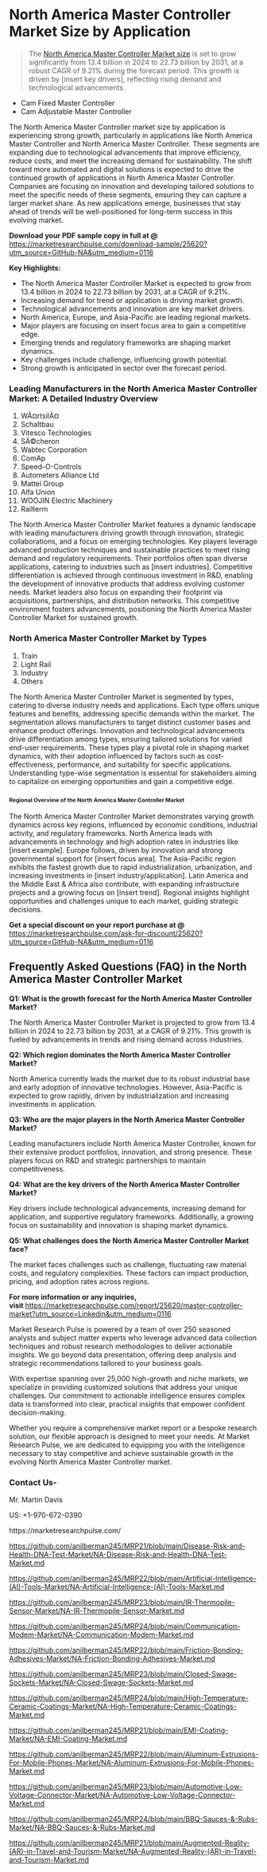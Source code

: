 <h1>North America Master Controller Market&nbsp;Size by Application</h1><blockquote><p>The <a href="https://marketresearchpulse.com/download-sample/25620?utm_source=GitHub-NA&amp;utm_medium=0116">North America Master Controller Market size</a> is set to grow significantly from 13.4 billion in 2024 to 22.73 billion by 2031, at a robust CAGR of 9.21% during the forecast period. This growth is driven by [insert key drivers], reflecting rising demand and technological advancements.</p></blockquote><ul><li>Cam Fixed Master Controller<li> Cam Adjustable Master Controller</li></ul><p>The North America Master Controller market size by application is experiencing strong growth, particularly in applications like North America Master Controller and North America Master Controller. These segments are expanding due to technological advancements that improve efficiency, reduce costs, and meet the increasing demand for sustainability. The shift toward more automated and digital solutions is expected to drive the continued growth of applications in North America Master Controller. Companies are focusing on innovation and developing tailored solutions to meet the specific needs of these segments, ensuring they can capture a larger market share. As new applications emerge, businesses that stay ahead of trends will be well-positioned for long-term success in this evolving market.</p><p><strong>Download your PDF sample copy in full at @ </strong><a href="https://marketresearchpulse.com/download-sample/25620?utm_source=GitHub-NA&amp;utm_medium=0116">https://marketresearchpulse.com/download-sample/25620?utm_source=GitHub-NA&amp;utm_medium=0116</a></p><p><strong>Key Highlights: </strong></p><ul><li>The North America Master Controller Market is expected to grow from 13.4 billion in 2024 to 22.73 billion by 2031, at a CAGR of 9.21%.</li><li>Increasing demand for trend or application is driving market growth.</li><li>Technological advancements and innovation are key market drivers.</li><li>North America, Europe, and Asia-Pacific are leading regional markets.</li><li>Major players are focusing on insert focus area to gain a competitive edge.</li><li>Emerging trends and regulatory frameworks are shaping market dynamics.</li><li>Key challenges include challenge, influencing growth potential.</li><li>Strong growth is anticipated in sector over the forecast period.</li></ul><h3>Leading Manufacturers in the North America Master Controller Market: A Detailed Industry Overview</h3><ol><li>WÃ¤rtsilÃ¤</li><li>Schaltbau</li><li>Vitesco Technologies</li><li>SÃ©cheron</li><li>Wabtec Corporation</li><li>ComAp</li><li>Speed-O-Controls</li><li>Autometers Alliance Ltd</li><li>Mattei Group</li><li>Alfa Union</li><li>WOOJIN Electric Machinery</li><li>Railterm</li></ol><div class="flex max-w-full flex-col flex-grow"><div class="min-h-8 text-message flex w-full flex-col items-end gap-2 whitespace-normal break-words [.text-message+&amp;]:mt-5" dir="auto" data-message-author-role="assistant" data-message-id="fd8432e4-4910-450d-b182-61b7bfb0a01f" data-message-model-slug="gpt-4o"><div class="flex w-full flex-col gap-1 empty:hidden first:pt-[3px]"><div class="markdown prose w-full break-words dark:prose-invert light"><p>The North America Master Controller Market features a dynamic landscape with leading manufacturers driving growth through innovation, strategic collaborations, and a focus on emerging technologies. Key players leverage advanced production techniques and sustainable practices to meet rising demand and regulatory requirements. Their portfolios often span diverse applications, catering to industries such as [insert industries]. Competitive differentiation is achieved through continuous investment in R&amp;D, enabling the development of innovative products that address evolving customer needs. Market leaders also focus on expanding their footprint via acquisitions, partnerships, and distribution networks. This competitive environment fosters advancements, positioning the North America Master Controller Market for sustained growth.</p></div></div></div></div><h3>North America Master Controller Market by Types</h3><ol><li>Train<li> Light Rail<li> Industry<li> Others</li></ol><div class="flex max-w-full flex-col flex-grow"><div class="min-h-8 text-message flex w-full flex-col items-end gap-2 whitespace-normal break-words [.text-message+&amp;]:mt-5" dir="auto" data-message-author-role="assistant" data-message-id="084470be-0bb7-4664-bddf-5156b4f41249" data-message-model-slug="gpt-4o-mini"><div class="flex w-full flex-col gap-1 empty:hidden first:pt-[3px]"><div class="markdown prose w-full break-words dark:prose-invert light"><p>The North America Master Controller Market is segmented by types, catering to diverse industry needs and applications. Each type offers unique features and benefits, addressing specific demands within the market. The segmentation allows manufacturers to target distinct customer bases and enhance product offerings. Innovation and technological advancements drive differentiation among types, ensuring tailored solutions for varied end-user requirements. These types play a pivotal role in shaping market dynamics, with their adoption influenced by factors such as cost-effectiveness, performance, and suitability for specific applications. Understanding type-wise segmentation is essential for stakeholders aiming to capitalize on emerging opportunities and gain a competitive edge.</p></div></div></div></div><h3><span style="font-size: 11px;">Regional Overview of the North America Master Controller Market</span></h3><div class="flex max-w-full flex-col flex-grow"><div class="min-h-8 text-message flex w-full flex-col items-end gap-2 whitespace-normal break-words [.text-message+&amp;]:mt-5" dir="auto" data-message-author-role="assistant" data-message-id="e9038762-ce64-4e30-91c9-9bd413514231" data-message-model-slug="gpt-4o-mini"><div class="flex w-full flex-col gap-1 empty:hidden first:pt-[3px]"><div class="markdown prose w-full break-words dark:prose-invert light"><p>The North America Master Controller Market demonstrates varying growth dynamics across key regions, influenced by economic conditions, industrial activity, and regulatory frameworks. North America leads with advancements in technology and high adoption rates in industries like [insert example]. Europe follows, driven by innovation and strong governmental support for [insert focus area]. The Asia-Pacific region exhibits the fastest growth due to rapid industrialization, urbanization, and increasing investments in [insert industry/application]. Latin America and the Middle East &amp; Africa also contribute, with expanding infrastructure projects and a growing focus on [insert trend]. Regional insights highlight opportunities and challenges unique to each market, guiding strategic decisions.</p></div></div></div></div><p><strong>Get a special discount on your report purchase at @ </strong><a href="https://marketresearchpulse.com/ask-for-discount/25620?utm_source=GitHub-NA&amp;utm_medium=0116">https://marketresearchpulse.com/ask-for-discount/25620?utm_source=GitHub-NA&amp;utm_medium=0116</a></p><h2>Frequently Asked Questions (FAQ) in the North America Master Controller Market</h2><p><strong>Q1: What is the growth forecast for the North America Master Controller Market?</strong></p><p>The North America Master Controller Market is projected to grow from 13.4 billion in 2024 to 22.73 billion by 2031, at a CAGR of 9.21%. This growth is fueled by advancements in trends and rising demand across industries.</p><p><strong>Q2: Which region dominates the North America Master Controller Market?</strong></p><p>North America currently leads the market due to its robust industrial base and early adoption of innovative technologies. However, Asia-Pacific is expected to grow rapidly, driven by industrialization and increasing investments in application.</p><p><strong>Q3: Who are the major players in the North America Master Controller Market?</strong></p><p>Leading manufacturers include North America Master Controller, known for their extensive product portfolios, innovation, and strong presence. These players focus on R&amp;D and strategic partnerships to maintain competitiveness.</p><p><strong>Q4: What are the key drivers of the North America Master Controller Market?</strong></p><p>Key drivers include technological advancements, increasing demand for application, and supportive regulatory frameworks. Additionally, a growing focus on sustainability and innovation is shaping market dynamics.</p><p><strong>Q5: What challenges does the North America Master Controller Market face?</strong></p><p>The market faces challenges such as challenge, fluctuating raw material costs, and regulatory complexities. These factors can impact production, pricing, and adoption rates across regions.</p><p><strong>For more information or any inquiries, visit&nbsp;</strong><a href="https://marketresearchpulse.com/report/25620/master-controller-market?utm_source=Linkedin&utm_medium=0116">https://marketresearchpulse.com/report/25620/master-controller-market?utm_source=Linkedin&utm_medium=0116</a></p><p>Market Research Pulse is powered by a team of over 250 seasoned analysts and subject matter experts who leverage advanced data collection techniques and robust research methodologies to deliver actionable insights. We go beyond data presentation, offering deep analysis and strategic recommendations tailored to your business goals.</p><p>With expertise spanning over 25,000 high-growth and niche markets, we specialize in providing customized solutions that address your unique challenges. Our commitment to actionable intelligence ensures complex data is transformed into clear, practical insights that empower confident decision-making.</p><p>Whether you require a comprehensive market report or a bespoke research solution, our flexible approach is designed to meet your needs. At Market Research Pulse, we are dedicated to equipping you with the intelligence necessary to stay competitive and achieve sustainable growth in the evolving North America Master Controller market.</p><h3><strong>Contact Us-</strong></h3><p>Mr. Martin Davis</p><p>US: +1-970-672-0390</p><p>https://marketresearchpulse.com/</p><p><a href="https://github.com/anilberman245/MRP21/blob/main/Disease-Risk-and-Health-DNA-Test-Market/NA-Disease-Risk-and-Health-DNA-Test-Market.md">https://github.com/anilberman245/MRP21/blob/main/Disease-Risk-and-Health-DNA-Test-Market/NA-Disease-Risk-and-Health-DNA-Test-Market.md</a></p><p><a href="https://github.com/anilberman245/MRP22/blob/main/Artificial-Intelligence-(AI)-Tools-Market/NA-Artificial-Intelligence-(AI)-Tools-Market.md">https://github.com/anilberman245/MRP22/blob/main/Artificial-Intelligence-(AI)-Tools-Market/NA-Artificial-Intelligence-(AI)-Tools-Market.md</a></p><p><a href="https://github.com/anilberman245/MRP23/blob/main/IR-Thermopile-Sensor-Market/NA-IR-Thermopile-Sensor-Market.md">https://github.com/anilberman245/MRP23/blob/main/IR-Thermopile-Sensor-Market/NA-IR-Thermopile-Sensor-Market.md</a></p><p><a href="https://github.com/anilberman245/MRP24/blob/main/Communication-Modem-Market/NA-Communication-Modem-Market.md">https://github.com/anilberman245/MRP24/blob/main/Communication-Modem-Market/NA-Communication-Modem-Market.md</a></p><p><a href="https://github.com/anilberman245/MRP22/blob/main/Friction-Bonding-Adhesives-Market/NA-Friction-Bonding-Adhesives-Market.md">https://github.com/anilberman245/MRP22/blob/main/Friction-Bonding-Adhesives-Market/NA-Friction-Bonding-Adhesives-Market.md</a></p><p><a href="https://github.com/anilberman245/MRP23/blob/main/Closed-Swage-Sockets-Market/NA-Closed-Swage-Sockets-Market.md">https://github.com/anilberman245/MRP23/blob/main/Closed-Swage-Sockets-Market/NA-Closed-Swage-Sockets-Market.md</a></p><p><a href="https://github.com/anilberman245/MRP24/blob/main/High-Temperature-Ceramic-Coatings-Market/NA-High-Temperature-Ceramic-Coatings-Market.md">https://github.com/anilberman245/MRP24/blob/main/High-Temperature-Ceramic-Coatings-Market/NA-High-Temperature-Ceramic-Coatings-Market.md</a></p><p><a href="https://github.com/anilberman245/MRP21/blob/main/EMI-Coating-Market/NA-EMI-Coating-Market.md">https://github.com/anilberman245/MRP21/blob/main/EMI-Coating-Market/NA-EMI-Coating-Market.md</a></p><p><a href="https://github.com/anilberman245/MRP22/blob/main/Aluminum-Extrusions-For-Mobile-Phones-Market/NA-Aluminum-Extrusions-For-Mobile-Phones-Market.md">https://github.com/anilberman245/MRP22/blob/main/Aluminum-Extrusions-For-Mobile-Phones-Market/NA-Aluminum-Extrusions-For-Mobile-Phones-Market.md</a></p><p><a href="https://github.com/anilberman245/MRP23/blob/main/Automotive-Low-Voltage-Connector-Market/NA-Automotive-Low-Voltage-Connector-Market.md">https://github.com/anilberman245/MRP23/blob/main/Automotive-Low-Voltage-Connector-Market/NA-Automotive-Low-Voltage-Connector-Market.md</a></p><p><a href="https://github.com/anilberman245/MRP24/blob/main/BBQ-Sauces-&-Rubs-Market/NA-BBQ-Sauces-&-Rubs-Market.md">https://github.com/anilberman245/MRP24/blob/main/BBQ-Sauces-&-Rubs-Market/NA-BBQ-Sauces-&-Rubs-Market.md</a></p><p><a href="https://github.com/anilberman245/MRP21/blob/main/Augmented-Reality-(AR)-in-Travel-and-Tourism-Market/NA-Augmented-Reality-(AR)-in-Travel-and-Tourism-Market.md">https://github.com/anilberman245/MRP21/blob/main/Augmented-Reality-(AR)-in-Travel-and-Tourism-Market/NA-Augmented-Reality-(AR)-in-Travel-and-Tourism-Market.md</a></p>
